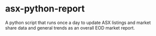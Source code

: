 # asx-python-report
A python script that runs once a day to update ASX listings and market share data and general trends as an overall EOD market report.
